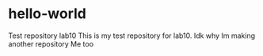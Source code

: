 # hello-world
Test repository lab10
This is my test repository for lab10. Idk why Im making another repository
Me too
